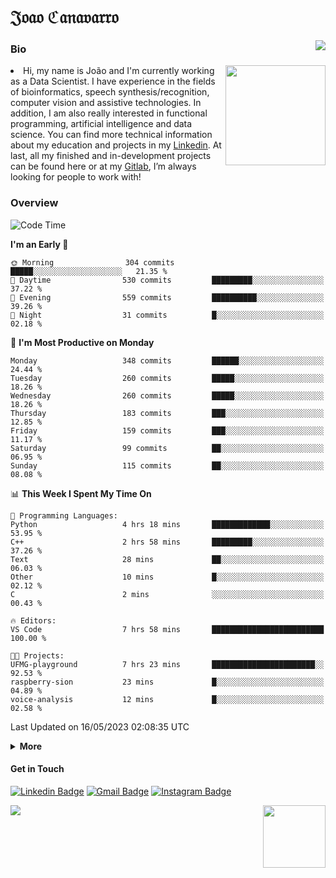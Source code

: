 <h1 align="start">𝔍𝔬𝔞𝔬 ℭ𝔞𝔫𝔞𝔳𝔞𝔯𝔯𝔬</h1>
<img src="https://komarev.com/ghpvc/?username=jvcanavarro" align="right">


### Bio 
<img src="./aot.gif" align="right" height="160">
<li>
Hi, my name is João and I'm currently working as a Data Scientist. I have experience in the fields of bioinformatics, speech synthesis/recognition, computer vision and assistive technologies. In addition, I am also really interested in functional programming, artificial intelligence and data science. You can find more technical information about my education and projects in my <a href="https://www.linkedin.com/in/jvcanavarro/">Linkedin</a>. At last, all my finished and in-development projects can be found here or at my <a href="https://gitlab.com/jvcanavarro">Gitlab</a>, I’m always looking for people to work with!
</li>

### Overview


<!--START_SECTION:waka-->
![Code Time](http://img.shields.io/badge/Code%20Time-789%20hrs%203%20mins-blue)

**I'm an Early 🐤** 

```text
🌞 Morning                304 commits         █████░░░░░░░░░░░░░░░░░░░░   21.35 % 
🌆 Daytime                530 commits         █████████░░░░░░░░░░░░░░░░   37.22 % 
🌃 Evening                559 commits         ██████████░░░░░░░░░░░░░░░   39.26 % 
🌙 Night                  31 commits          █░░░░░░░░░░░░░░░░░░░░░░░░   02.18 % 
```
📅 **I'm Most Productive on Monday** 

```text
Monday                   348 commits         ██████░░░░░░░░░░░░░░░░░░░   24.44 % 
Tuesday                  260 commits         █████░░░░░░░░░░░░░░░░░░░░   18.26 % 
Wednesday                260 commits         █████░░░░░░░░░░░░░░░░░░░░   18.26 % 
Thursday                 183 commits         ███░░░░░░░░░░░░░░░░░░░░░░   12.85 % 
Friday                   159 commits         ███░░░░░░░░░░░░░░░░░░░░░░   11.17 % 
Saturday                 99 commits          ██░░░░░░░░░░░░░░░░░░░░░░░   06.95 % 
Sunday                   115 commits         ██░░░░░░░░░░░░░░░░░░░░░░░   08.08 % 
```


📊 **This Week I Spent My Time On** 

```text
💬 Programming Languages: 
Python                   4 hrs 18 mins       █████████████░░░░░░░░░░░░   53.95 % 
C++                      2 hrs 58 mins       █████████░░░░░░░░░░░░░░░░   37.26 % 
Text                     28 mins             ██░░░░░░░░░░░░░░░░░░░░░░░   06.03 % 
Other                    10 mins             █░░░░░░░░░░░░░░░░░░░░░░░░   02.12 % 
C                        2 mins              ░░░░░░░░░░░░░░░░░░░░░░░░░   00.43 % 

🔥 Editors: 
VS Code                  7 hrs 58 mins       █████████████████████████   100.00 % 

🐱‍💻 Projects: 
UFMG-playground          7 hrs 23 mins       ███████████████████████░░   92.53 % 
raspberry-sion           23 mins             █░░░░░░░░░░░░░░░░░░░░░░░░   04.89 % 
voice-analysis           12 mins             █░░░░░░░░░░░░░░░░░░░░░░░░   02.58 % 
```


 Last Updated on 16/05/2023 02:08:35 UTC
<!--END_SECTION:waka-->

<details>
  <summary><b>More</b></summary>
<p align="center">
<img align="center" src="https://github-readme-stats.vercel.app/api?username=jvcanavarro&show_icons=true&line_height=21&theme=default&hide_border=true" alt="Cana's Github Stats" />
<img align="center" src="https://github-readme-stats.vercel.app/api/top-langs/?username=jvcanavarro&theme=default&line_height=27&layout=compact&hide_border=true&hide=PostScript,PHP,HTML,Jupyter%20Notebook,Lua&langs_count=10" />
</p>
</details>

#### Get in Touch
[![Linkedin Badge](https://img.shields.io/badge/-LinkedIn-0e76a8?style=flat&logo=Linkedin&logoColor=white&link=https://www.linkedin.com/in/jvcanavarro/)](https://www.linkedin.com/in/jvcanavarro)
[![Gmail Badge](https://img.shields.io/badge/-Gmail-d14836?style=flat&logo=Gmail&logoColor=white&link=mailto:jvcanavarro@gmail.com)](mailto:jvcanavarro@gmail.com)
[![Instagram Badge](https://img.shields.io/badge/-Instagram-ff69b4?style=flat&logo=Instagram&logoColor=white&link=https://instagram.com/jlim_slam/)](https://instagram.com/jvcanavarro)

<!--[![Spotify Badge](https://img.shields.io/badge/-Spotify-success?style=flat&logo=Spotify&logoColor=white&link=https://open.spotify.com/user/jvcanavarro)](https://open.spotify.com/user/jvcanavarro)
[![Telegram Badge](https://img.shields.io/badge/-Telegram-0088cc?style=flat&logo=Telegram&logoColor=white)](https://t.me/jvcanavarro)
[![Steam Badge](https://img.shields.io/badge/-Steam-lightgrey?style=flat&logo=Steam&logoColor=white&link=https://steamcommunity.com/id/octjinn/)](https://steamcommunity.com/id/octjinn/)-->


<p>
  <a href="https://count.getloli.com/"><img src="https://count.getloli.com/get/@index?theme=rule34"></a>
  <img src="https://data.whicdn.com/images/188174384/original.gif" align="right" height = "100">
</p>
